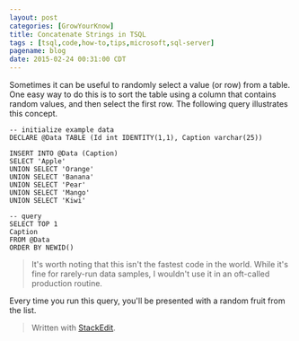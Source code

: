 ```yaml
---
layout: post
categories: [GrowYourKnow]
title: Concatenate Strings in TSQL
tags : [tsql,code,how-to,tips,microsoft,sql-server]
pagename: blog
date: 2015-02-24 00:31:00 CDT
---
```


Sometimes it can be useful to randomly select a value (or row) from a table. One easy way to do this is to sort the table using a column that contains random values, and then select the first row. The following query illustrates this concept.

```TSQL
-- initialize example data
DECLARE @Data TABLE (Id int IDENTITY(1,1), Caption varchar(25))

INSERT INTO @Data (Caption)
SELECT 'Apple'
UNION SELECT 'Orange'
UNION SELECT 'Banana'
UNION SELECT 'Pear'
UNION SELECT 'Mango'
UNION SELECT 'Kiwi'

-- query
SELECT TOP 1
Caption
FROM @Data
ORDER BY NEWID()
```

>It's worth noting that this isn't the fastest code in the world. While it's fine for rarely-run data samples, I wouldn't use it in an oft-called production routine.

Every time you run this query, you'll be presented with a random fruit from the list.

> Written with [StackEdit](https://stackedit.io/).